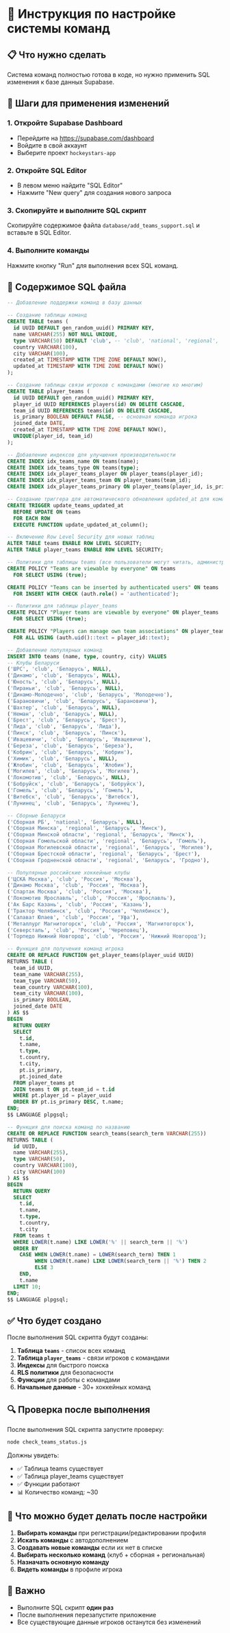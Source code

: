 # 🏒 Инструкция по настройке системы команд

## 📋 Что нужно сделать

Система команд полностью готова в коде, но нужно применить SQL изменения к базе данных Supabase.

## 🚀 Шаги для применения изменений

### 1. Откройте Supabase Dashboard
- Перейдите на https://supabase.com/dashboard
- Войдите в свой аккаунт
- Выберите проект `hockeystars-app`

### 2. Откройте SQL Editor
- В левом меню найдите "SQL Editor"
- Нажмите "New query" для создания нового запроса

### 3. Скопируйте и выполните SQL скрипт
Скопируйте содержимое файла `database/add_teams_support.sql` и вставьте в SQL Editor.

### 4. Выполните команды
Нажмите кнопку "Run" для выполнения всех SQL команд.

## 📄 Содержимое SQL файла

```sql
-- Добавление поддержки команд в базу данных

-- Создание таблицы команд
CREATE TABLE teams (
  id UUID DEFAULT gen_random_uuid() PRIMARY KEY,
  name VARCHAR(255) NOT NULL UNIQUE,
  type VARCHAR(50) DEFAULT 'club', -- 'club', 'national', 'regional', 'school'
  country VARCHAR(100),
  city VARCHAR(100),
  created_at TIMESTAMP WITH TIME ZONE DEFAULT NOW(),
  updated_at TIMESTAMP WITH TIME ZONE DEFAULT NOW()
);

-- Создание таблицы связи игроков с командами (многие ко многим)
CREATE TABLE player_teams (
  id UUID DEFAULT gen_random_uuid() PRIMARY KEY,
  player_id UUID REFERENCES players(id) ON DELETE CASCADE,
  team_id UUID REFERENCES teams(id) ON DELETE CASCADE,
  is_primary BOOLEAN DEFAULT FALSE, -- основная команда игрока
  joined_date DATE,
  created_at TIMESTAMP WITH TIME ZONE DEFAULT NOW(),
  UNIQUE(player_id, team_id)
);

-- Добавление индексов для улучшения производительности
CREATE INDEX idx_teams_name ON teams(name);
CREATE INDEX idx_teams_type ON teams(type);
CREATE INDEX idx_player_teams_player ON player_teams(player_id);
CREATE INDEX idx_player_teams_team ON player_teams(team_id);
CREATE INDEX idx_player_teams_primary ON player_teams(player_id, is_primary);

-- Создание триггера для автоматического обновления updated_at для команд
CREATE TRIGGER update_teams_updated_at 
  BEFORE UPDATE ON teams 
  FOR EACH ROW 
  EXECUTE FUNCTION update_updated_at_column();

-- Включение Row Level Security для новых таблиц
ALTER TABLE teams ENABLE ROW LEVEL SECURITY;
ALTER TABLE player_teams ENABLE ROW LEVEL SECURITY;

-- Политики для таблицы teams (все пользователи могут читать, администраторы могут редактировать)
CREATE POLICY "Teams are viewable by everyone" ON teams
  FOR SELECT USING (true);

CREATE POLICY "Teams can be inserted by authenticated users" ON teams
  FOR INSERT WITH CHECK (auth.role() = 'authenticated');

-- Политики для таблицы player_teams
CREATE POLICY "Player teams are viewable by everyone" ON player_teams
  FOR SELECT USING (true);

CREATE POLICY "Players can manage own team associations" ON player_teams
  FOR ALL USING (auth.uid()::text = player_id::text);

-- Добавление популярных команд
INSERT INTO teams (name, type, country, city) VALUES
-- Клубы Беларуси
('ШРС', 'club', 'Беларусь', NULL),
('Динамо', 'club', 'Беларусь', NULL),
('Юность', 'club', 'Беларусь', NULL),
('Пираньи', 'club', 'Беларусь', NULL),
('Динамо-Молодечно', 'club', 'Беларусь', 'Молодечно'),
('Барановичи', 'club', 'Беларусь', 'Барановичи'),
('Шахтер', 'club', 'Беларусь', NULL),
('Неман', 'club', 'Беларусь', NULL),
('Брест', 'club', 'Беларусь', 'Брест'),
('Лида', 'club', 'Беларусь', 'Лида'),
('Пинск', 'club', 'Беларусь', 'Пинск'),
('Ивацевичи', 'club', 'Беларусь', 'Ивацевичи'),
('Береза', 'club', 'Беларусь', 'Береза'),
('Кобрин', 'club', 'Беларусь', 'Кобрин'),
('Химик', 'club', 'Беларусь', NULL),
('Жлобин', 'club', 'Беларусь', 'Жлобин'),
('Могилев', 'club', 'Беларусь', 'Могилев'),
('Локомотив', 'club', 'Беларусь', NULL),
('Бобруйск', 'club', 'Беларусь', 'Бобруйск'),
('Гомель', 'club', 'Беларусь', 'Гомель'),
('Витебск', 'club', 'Беларусь', 'Витебск'),
('Лунинец', 'club', 'Беларусь', 'Лунинец'),

-- Сборные Беларуси
('Сборная РБ', 'national', 'Беларусь', NULL),
('Сборная Минска', 'regional', 'Беларусь', 'Минск'),
('Сборная Минской области', 'regional', 'Беларусь', 'Минск'),
('Сборная Гомельской области', 'regional', 'Беларусь', 'Гомель'),
('Сборная Могилевской области', 'regional', 'Беларусь', 'Могилев'),
('Сборная Брестской области', 'regional', 'Беларусь', 'Брест'),
('Сборная Гродненской области', 'regional', 'Беларусь', 'Гродно'),

-- Популярные российские хоккейные клубы
('ЦСКА Москва', 'club', 'Россия', 'Москва'),
('Динамо Москва', 'club', 'Россия', 'Москва'),
('Спартак Москва', 'club', 'Россия', 'Москва'),
('Локомотив Ярославль', 'club', 'Россия', 'Ярославль'),
('Ак Барс Казань', 'club', 'Россия', 'Казань'),
('Трактор Челябинск', 'club', 'Россия', 'Челябинск'),
('Салават Юлаев', 'club', 'Россия', 'Уфа'),
('Металлург Магнитогорск', 'club', 'Россия', 'Магнитогорск'),
('Северсталь', 'club', 'Россия', 'Череповец'),
('Торпедо Нижний Новгород', 'club', 'Россия', 'Нижний Новгород');

-- Функция для получения команд игрока
CREATE OR REPLACE FUNCTION get_player_teams(player_uuid UUID)
RETURNS TABLE (
  team_id UUID,
  team_name VARCHAR(255),
  team_type VARCHAR(50),
  team_country VARCHAR(100),
  team_city VARCHAR(100),
  is_primary BOOLEAN,
  joined_date DATE
) AS $$
BEGIN
  RETURN QUERY
  SELECT 
    t.id,
    t.name,
    t.type,
    t.country,
    t.city,
    pt.is_primary,
    pt.joined_date
  FROM player_teams pt
  JOIN teams t ON pt.team_id = t.id
  WHERE pt.player_id = player_uuid
  ORDER BY pt.is_primary DESC, t.name;
END;
$$ LANGUAGE plpgsql;

-- Функция для поиска команд по названию
CREATE OR REPLACE FUNCTION search_teams(search_term VARCHAR(255))
RETURNS TABLE (
  id UUID,
  name VARCHAR(255),
  type VARCHAR(50),
  country VARCHAR(100),
  city VARCHAR(100)
) AS $$
BEGIN
  RETURN QUERY
  SELECT 
    t.id,
    t.name,
    t.type,
    t.country,
    t.city
  FROM teams t
  WHERE LOWER(t.name) LIKE LOWER('%' || search_term || '%')
  ORDER BY 
    CASE WHEN LOWER(t.name) = LOWER(search_term) THEN 1
         WHEN LOWER(t.name) LIKE LOWER(search_term || '%') THEN 2
         ELSE 3
    END,
    t.name
  LIMIT 10;
END;
$$ LANGUAGE plpgsql;
```

## ✅ Что будет создано

После выполнения SQL скрипта будут созданы:

1. **Таблица `teams`** - список всех команд
2. **Таблица `player_teams`** - связи игроков с командами
3. **Индексы** для быстрого поиска
4. **RLS политики** для безопасности
5. **Функции** для работы с командами
6. **Начальные данные** - 30+ хоккейных команд

## 🔍 Проверка после выполнения

После выполнения SQL скрипта запустите проверку:

```bash
node check_teams_status.js
```

Должны увидеть:
- ✅ Таблица teams существует
- ✅ Таблица player_teams существует  
- ✅ Функции работают
- 📊 Количество команд: ~30

## 🎯 Что можно будет делать после настройки

1. **Выбирать команды** при регистрации/редактировании профиля
2. **Искать команды** с автодополнением
3. **Создавать новые команды** если их нет в списке
4. **Выбирать несколько команд** (клуб + сборная + региональная)
5. **Назначать основную команду**
6. **Видеть команды** в профиле игрока

## 🚨 Важно

- Выполните SQL скрипт **один раз**
- После выполнения перезапустите приложение
- Все существующие данные игроков останутся без изменений 